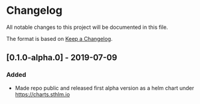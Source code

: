 # Changelog
All notable changes to this project will be documented in this file.

The format is based on [Keep a Changelog](http://keepachangelog.com/en/1.0.0/).

## [0.1.0-alpha.0] - 2019-07-09
### Added
- Made repo public and released first alpha version as a helm chart under https://charts.sthlm.io